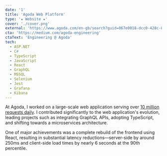 ```yaml
---
date: '1'
title: 'Agoda Web Platform'
type: '★ Website ★'
cover: './cover.png'
external: 'https://www.agoda.com/en-gb/search?guid=067e0018-dcc0-428c-8458-ec9d840843d5&asq=u2qcKLxwzRU5NDuxJ0kOF3T91go8JoYYMxAgy8FkBH1BN0lGAtYH25sdXoy34qb9YBiPb4WOFJRvVFgKm%2FYs9aKlzv%2FGus4NRP41fBTC2v%2FxpqpNkWj8QhDriRNqc%2Bhs1f4tMtCkUOcG6AQSFmkuYjXY3YdMJMiFXlrNfq5B4TLTUT55Q7suIxEEBfhakDDHW6v%2B1z7ngi%2Fh%2BcIMzh%2Fx3w%3D%3D&city=2366&tick=638796599331&locale=en-gb&ckuid=d0024a2f-40c9-4890-a181-e29cefbb0c0a&prid=0&currency=EUR&correlationId=f73de106-e287-47d4-966d-b047580861e6&analyticsSessionId=-3664136645540132941&pageTypeId=1&realLanguageId=16&languageId=1&origin=DE&stateCode=SN&cid=-1&userId=d0024a2f-40c9-4890-a181-e29cefbb0c0a&whitelabelid=1&loginLvl=0&storefrontId=3&currencyId=1&currencyCode=EUR&htmlLanguage=en-gb&cultureInfoName=en-gb&memberId=59866138&machineName=am-pc-4h-acm-web-user-8f6b6b7bb-6xzdj&trafficGroupId=4&trafficSubGroupId=4&aid=130243&useFullPageLogin=true&cttp=4&isRealUser=true&mode=production&browserFamily=Chrome&cdnDomain=agoda.net&checkIn=2025-12-30&checkOut=2025-12-31&rooms=1&adults=2&children=0&priceCur=EUR&los=1&textToSearch=Berlin&travellerType=1&familyMode=off&ds=Qda5hC5%2F7HE%2FWjP%2F&productType=-1'
cta: 'https://medium.com/agoda-engineering'
ctaText: 'Engineering @ Agoda'
tech:
  - ASP.NET
  - C#
  - TypeScript
  - JavaScript
  - React
  - GraphQL
  - MSSQL
  - Selenium
  - Jest
  - Grafana
  - Kibana
---
```


At Agoda, I worked on a large-scale web application serving over [10 million requests daily](https://www.similarweb.com/website/agoda.com). I contributed significantly to the web application's evolution, leading projects such as integrating GraphQL APIs, adopting TypeScript, and shifting towards a microservices architecture.

One of major achievements was a complete rebuild of the frontend using React, resulting in substantial latency reductions—server-side by around 250ms and client-side load times by nearly 6 seconds at the 90th percentile.
